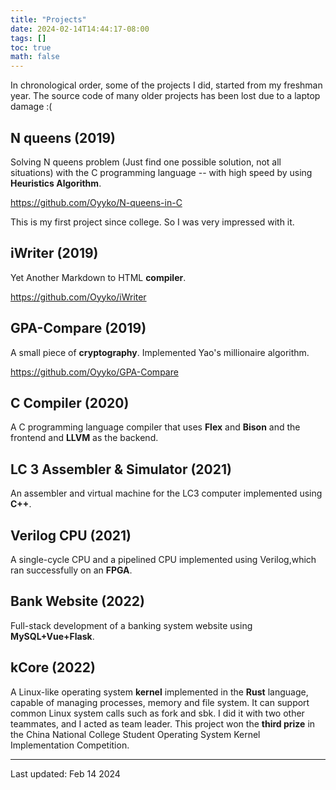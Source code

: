 ```yaml
---
title: "Projects"
date: 2024-02-14T14:44:17-08:00
tags: []
toc: true
math: false
---
```


In chronological order, some of the projects I did, started from my freshman year. The source code of many older projects has been lost due to a laptop damage :(

## N queens (2019)
Solving N queens problem (Just find one possible solution, not all situations) with the C programming language -- with high speed by using **Heuristics Algorithm**.

https://github.com/Oyyko/N-queens-in-C

This is my first project since college. So I was very impressed with it.

## iWriter (2019)
Yet Another Markdown to HTML **compiler**.

https://github.com/Oyyko/iWriter


## GPA-Compare (2019)

A small piece of **cryptography**. Implemented Yao's millionaire algorithm.

https://github.com/Oyyko/GPA-Compare

## C Compiler (2020)
A C programming language compiler that uses **Flex** and **Bison** and the frontend and **LLVM** as the backend.

## LC 3 Assembler & Simulator (2021)
An assembler and virtual machine for the LC3 computer implemented using **C++**.

## Verilog CPU (2021)
A single-cycle CPU and a pipelined CPU implemented using Verilog,which ran successfully on an **FPGA**.

## Bank Website (2022)
Full-stack development of a banking system website using **MySQL+Vue+Flask**.

## kCore (2022)
A Linux-like operating system **kernel** implemented in the **Rust** language, capable of managing processes, memory and file system. It can support common Linux system calls such as fork and sbk. I did it with two other teammates, and I acted as team leader. This project won the **third prize** in the China National College Student Operating System Kernel Implementation Competition.


---

Last updated: Feb 14 2024